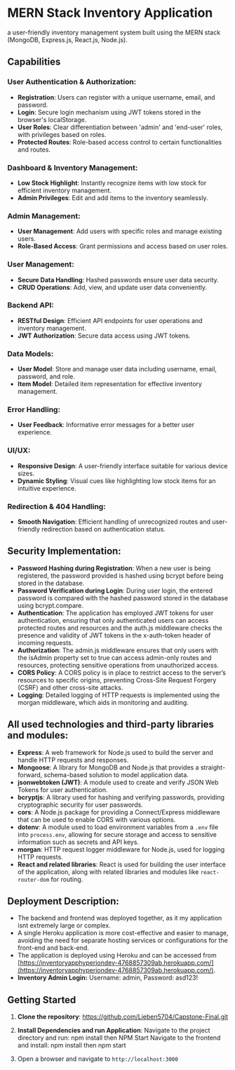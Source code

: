 # MERN Stack Inventory Application

a user-friendly inventory management system built using the MERN stack (MongoDB, Express.js, React.js, Node.js).

## Capabilities

### User Authentication & Authorization:
- **Registration**: Users can register with a unique username, email, and password.
- **Login**: Secure login mechanism using JWT tokens stored in the browser's localStorage.
- **User Roles**: Clear differentiation between 'admin' and 'end-user' roles, with privileges based on roles.
- **Protected Routes**: Role-based access control to certain functionalities and routes.

### Dashboard & Inventory Management:
- **Low Stock Highlight**: Instantly recognize items with low stock for efficient inventory management.
- **Admin Privileges**: Edit and add items to the inventory seamlessly.

### Admin Management:
- **User Management**: Add users with specific roles and manage existing users.
- **Role-Based Access**: Grant permissions and access based on user roles.

### User Management:
- **Secure Data Handling**: Hashed passwords ensure user data security.
- **CRUD Operations**: Add, view, and update user data conveniently.

### Backend API:
- **RESTful Design**: Efficient API endpoints for user operations and inventory management.
- **JWT Authorization**: Secure data access using JWT tokens.

### Data Models:
- **User Model**: Store and manage user data including username, email, password, and role.
- **Item Model**: Detailed item representation for effective inventory management.

### Error Handling:
- **User Feedback**: Informative error messages for a better user experience.

### UI/UX:
- **Responsive Design**: A user-friendly interface suitable for various device sizes.
- **Dynamic Styling**: Visual cues like highlighting low stock items for an intuitive experience.

### Redirection & 404 Handling:
- **Smooth Navigation**: Efficient handling of unrecognized routes and user-friendly redirection based on authentication status.

## Security Implementation: 
- **Password Hashing during Registration**: When a new user is being registered, the password provided is hashed using bcrypt before being stored in the database.
- **Password Verification during Login**: During user login, the entered password is compared with the hashed password stored in the database using bcrypt.compare.
- **Authentication**: The application has employed JWT tokens for user authentication, ensuring that only authenticated users can access protected routes and resources and the auth.js middleware checks the presence and validity of JWT tokens in the x-auth-token header of incoming requests.
- **Authorization**: The admin.js middleware ensures that only users with the isAdmin property set to true can access admin-only routes and resources, protecting sensitive operations from unauthorized access.
- **CORS Policy**: A CORS policy is in place to restrict access to the server’s resources to specific origins, preventing Cross-Site Request Forgery (CSRF) and other cross-site attacks.
- **Logging**: Detailed logging of HTTP requests is implemented using the morgan middleware, which aids in monitoring and auditing.


## All used technologies and third-party libraries and modules:

- **Express**: A web framework for Node.js used to build the server and handle HTTP requests and responses.
- **Mongoose**: A library for MongoDB and Node.js that provides a straight-forward, schema-based solution to model application data.
- **jsonwebtoken (JWT)**: A module used to create and verify JSON Web Tokens for user authentication.
- **bcryptjs**: A library used for hashing and verifying passwords, providing cryptographic security for user passwords.
- **cors**: A Node.js package for providing a Connect/Express middleware that can be used to enable CORS with various options.
- **dotenv**: A module used to load environment variables from a `.env` file into `process.env`, allowing for secure storage and access to sensitive information such as secrets and API keys.
- **morgan**: HTTP request logger middleware for Node.js, used for logging HTTP requests.
- **React and related libraries**: React is used for building the user interface of the application, along with related libraries and modules like `react-router-dom` for routing.

## Deployment Description: 
- The backend and frontend was deployed together, as it my application isnt extremely large or complex. 
- A single Heroku application is more cost-effective and easier to manage, avoiding the need for separate hosting services or configurations for the front-end and back-end.
- The application is deployed using Heroku and can be accessed from [https://inventoryapphyperiondev-4768857309ab.herokuapp.com/](https://inventoryapphyperiondev-4768857309ab.herokuapp.com/).
- **Inventory Admin Login:** Username: admin, Password: asd123!

## Getting Started

1. **Clone the repository**: https://github.com/Lieben5704/Capstone-Final.git
  
2. **Install Dependencies and run Application**:
Navigate to the project directory and run: npm install then NPM Start
Navigate to the frontend and install: npm install then npm start

3. Open a browser and navigate to `http://localhost:3000`

